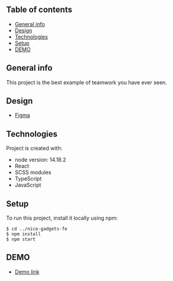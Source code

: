 ## Table of contents
* [General info](#general-info)
* [Design](#design)
* [Technologies](#technologies)
* [Setup](#setup)
* [DEMO](#demo)

## General info
This project is the best example of teamwork you have ever seen.

## Design
* [Figma](https://www.figma.com/file/T5ttF21UnT6RRmCQQaZc6L/Phone-catalog-(V2)-Original?node-id=0%3A1)
	
## Technologies
Project is created with:
* node version: 14.18.2
* React
* SCSS modules
* TypeScript
* JavaScript
	
## Setup
To run this project, install it locally using npm:

```
$ cd ../nice-gadgets-fe
$ npm install
$ npm start
```

## DEMO
* [Demo link](https://nice-gadgets.herokuapp.com/)
